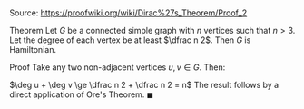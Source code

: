 # 

Source: https://proofwiki.org/wiki/Dirac%27s_Theorem/Proof_2

Theorem
Let $G$ be a connected simple graph with $n$ vertices such that $n > 3$.
Let the degree of each vertex be at least $\dfrac n 2$.
Then $G$ is Hamiltonian.


Proof
Take any two non-adjacent vertices $u, v \in G$.
Then:

$\deg u + \deg v \ge \dfrac n 2 + \dfrac n 2 = n$
The result follows by a direct application of Ore's Theorem.
$\blacksquare$





